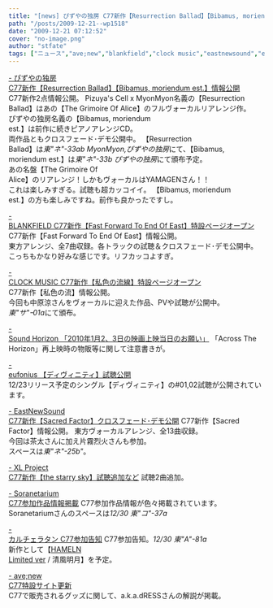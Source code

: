 ```yaml
---
title: "[news] ぴずやの独房 C77新作【Resurrection Ballad】【Bibamus, moriendum est.】情報公開"
path: "/posts/2009-12-21--wp1518"
date: "2009-12-21 07:12:52"
cover: "no-image.png"
author: "stfate"
tags: ["ニュース","ave;new","blankfield","clock music","eastnewsound","eufonius","sound horizon","xl project","ぴずや","みょん","結月そら","葉月ゆら"]
---
```


<style type="text/css">
<!--
p {white-space: pre-wrap};
-->
</style>

<a  href="http://www.pizuya.com/" target="_blank">- ぴずやの独房 C77新作【Resurrection Ballad】【Bibamus, moriendum est.】情報公開</a>
<a href="http://www.pizuya.com/pm/pcmm0005/index.html"><img src="http://pm.pizuya.com/pcmm0005/img/banner468x95.jpg" alt="" /></a>
<a href="http://www.pizuya.com/pppp-0000/c77.html"><img src="http://www.pizuya.com/pppp-0000/c77bn_01.jpg" alt="" /></a>
C77新作2点情報公開。
Pizuya's Cell x MyonMyon名義の【Resurrection Ballad】はあの【The Grimoire Of Alice】のフルヴォーカルリアレンジ作。
ぴずやの独房名義の【Bibamus, moriendum est.】は前作に続きピアノアレンジCD。
両作品ともクロスフェード･デモ公開中。
【Resurrection Ballad】は<em>東"ネ"-33ab MyonMyon,ぴずやの独房</em>にて、【Bibamus, moriendum est.】は<em>東"ネ"-33b ぴずやの独房</em>にて頒布予定。
あの名盤【The Grimoire Of Alice】のリアレンジ！しかもヴォーカルはYAMAGENさん！！
これは楽しみすぎる。試聴も超カッコイイ。
【Bibamus, moriendum est.】の方も楽しみですね。前作も良かったですし。

<a  href="http://blankfield.but.jp/bfcd-0002/" target="_blank">- BLANKFIELD C77新作【Fast Forward To End Of East】特設ページオープン</a>
<a href="http://blankfield.but.jp/bfcd-0002/"><img src="http://blankfield.but.jp/bfcd-0002/image/banner_l.png" alt="" /></a>
C77新作【Fast Forward To End Of East】情報公開。
東方アレンジ、全7曲収録。各トラックの試聴＆クロスフェード･デモ公開中。
こっちもかなり好みな感じです。リフカッコよすぎ。

<a  href="http://clock-music.net/watashiirono_ryuusen/" target="_blank">- CLOCK MUSIC C77新作【私色の流線】特設ページオープン</a>
<a href="http://clock-music.net/watashiirono_ryuusen/"><img src="http://clock-music.net/watashiirono_ryuusen/images/b40080.jpg" alt="" /></a>
C77新作【私色の流】情報公開。
今回も中原涼さんをヴォーカルに迎えた作品、PVや試聴が公開中。
<em>東"サ"ｰ01a</em>にて頒布。

<a  href="http://www.soundhorizon.com/information/index.html" target="_blank">- Sound Horizon 「2010年1月2、3日の映画上映当日のお願い」</a>
「Across The Horizon」再上映時の物販等に関して注意書きが。

<a  href="http://www.team-e.co.jp/products/kdsd-00324.html" target="_blank">- eufonius 【ディヴィニティ】試聴公開</a>
12/23リリース予定のシングル【ディヴィニティ】の#01,02試聴が公開されています。

<a  href="http://e-ns.net/" target="_blank">- EastNewSound C77新作【Sacred Factor】クロスフェード･デモ公開</a>
C77新作【Sacred Factor】情報公開。
東方ヴォーカルアレンジ、全13曲収録。
今回は茶太さんに加え片霧烈火さんも参加。
スペースは<em>東"ネ"-25b"</em>。

<a  href="http://www.xlproject.cc/" target="_blank">- XL Project C77新作【the starry sky】試聴追加など</a>
試聴2曲追加。

<a  href="http://soranetarium.com/" target="_blank">- Soranetarium C77参加作品情報掲載</a>
C77参加作品情報が色々掲載されています。
Soranetariumさんのスペースは<em>12/30 東"コ"-37a</em>

<a  href="http://hatukiyura.sakura.ne.jp/" target="_blank">- カルチェラタン C77参加告知</a>
C77参加告知。<em>12/30 東"A"-81a</em>
新作として【<a href="http://otogibako.net/hameln/index200912.htm">HAMELN Limited ver</a> / 清風明月】を予定。

<a  href="http://www.avenew.jp/" target="_blank">- ave;new C77特設サイト更新</a>
C77で販売されるグッズに関して、a.k.a.dRESSさんの解説が掲載。